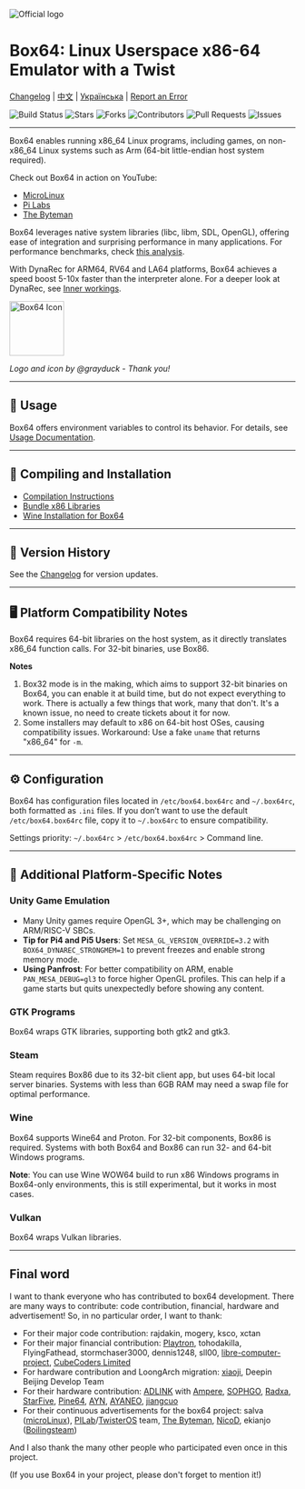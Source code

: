 ![Official logo](docs/img/Box64Logo.png "Official Logo")

# Box64: Linux Userspace x86-64 Emulator with a Twist

[Changelog](https://github.com/ptitSeb/box64/blob/main/docs/CHANGELOG.md) | [中文](https://github.com/ptitSeb/box64/blob/main/README_CN.md) | [Українська](https://github.com/ptitSeb/box64/blob/main/README_UK.md) | [Report an Error](https://github.com/ptitSeb/box64/issues/new)

![Build Status](https://app.travis-ci.com/ptitSeb/box64.svg?branch=main) ![Stars](https://img.shields.io/github/stars/ptitSeb/box64) ![Forks](https://img.shields.io/github/forks/ptitSeb/box64) ![Contributors](https://img.shields.io/github/contributors/ptitSeb/box64) ![Pull Requests](https://img.shields.io/github/issues-pr/ptitSeb/box64) ![Issues](https://img.shields.io/github/issues/ptitSeb/box64)

---

Box64 enables running x86_64 Linux programs, including games, on non-x86_64 Linux systems such as Arm (64-bit little-endian host system required).

Check out Box64 in action on YouTube:
- [MicroLinux](https://www.youtube.com/channel/UCwFQAEj1lp3out4n7BeBatQ)
- [Pi Labs](https://www.youtube.com/channel/UCgfQjdc5RceRlTGfuthBs7g)
- [The Byteman](https://www.youtube.com/channel/UCEr8lpIJ3B5Ctc5BvcOHSnA)

Box64 leverages native system libraries (libc, libm, SDL, OpenGL), offering ease of integration and surprising performance in many applications. For performance benchmarks, check [this analysis](https://box86.org/index.php/2021/06/game-performances/).

With DynaRec for ARM64, RV64 and LA64 platforms, Box64 achieves a speed boost 5-10x faster than the interpreter alone. For a deeper look at DynaRec, see [Inner workings](https://box86.org/2021/07/inner-workings-a-high%e2%80%91level-view-of-box86-and-a-low%e2%80%91level-view-of-the-dynarec/).

<img src="docs/img/Box64Icon.png" width="96" height="96" alt="Box64 Icon">

_Logo and icon by @grayduck - Thank you!_

---

## 📖 Usage

Box64 offers environment variables to control its behavior. For details, see [Usage Documentation](docs/USAGE.md).

---

## 🚀 Compiling and Installation

- [Compilation Instructions](https://github.com/ptitSeb/box64/blob/main/docs/COMPILE.md)
- [Bundle x86 Libraries](https://github.com/ptitSeb/box64/blob/main/docs/BUNDLE-X86-LIBS.md)
- [Wine Installation for Box64](https://github.com/ptitSeb/box64/blob/main/docs/WINE.md)

---

## 🔄 Version History

See the [Changelog](docs/CHANGELOG.md) for version updates.

---

## 🖥️ Platform Compatibility Notes

Box64 requires 64-bit libraries on the host system, as it directly translates x86_64 function calls. For 32-bit binaries, use Box86.

**Notes** 

1. Box32 mode is in the making, which aims to support 32-bit binaries on Box64, you can enable it at build time, but do not expect everything to work. There is actually a few things that work, many that don't. It's a known issue, no need to create tickets about it for now.
2. Some installers may default to x86 on 64-bit host OSes, causing compatibility issues. Workaround: Use a fake `uname` that returns "x86_64" for `-m`.

---

## ⚙️ Configuration

Box64 has configuration files located in `/etc/box64.box64rc` and `~/.box64rc`, both formatted as `.ini` files. If you don’t want to use the default `/etc/box64.box64rc` file, copy it to `~/.box64rc` to ensure compatibility.

Settings priority: `~/.box64rc` > `/etc/box64.box64rc` > Command line.

---

## 📄 Additional Platform-Specific Notes

### Unity Game Emulation

- Many Unity games require OpenGL 3+, which may be challenging on ARM/RISC-V SBCs.
- **Tip for Pi4 and Pi5 Users**: Set `MESA_GL_VERSION_OVERRIDE=3.2` with `BOX64_DYNAREC_STRONGMEM=1` to prevent freezes and enable strong memory mode.
- **Using Panfrost**: For better compatibility on ARM, enable `PAN_MESA_DEBUG=gl3` to force higher OpenGL profiles. This can help if a game starts but quits unexpectedly before showing any content.

### GTK Programs

Box64 wraps GTK libraries, supporting both gtk2 and gtk3.

### Steam

Steam requires Box86 due to its 32-bit client app, but uses 64-bit local server binaries. Systems with less than 6GB RAM may need a swap file for optimal performance.

### Wine

Box64 supports Wine64 and Proton. For 32-bit components, Box86 is required. Systems with both Box64 and Box86 can run 32- and 64-bit Windows programs.

**Note**: You can use Wine WOW64 build to run x86 Windows programs in Box64-only environments, this is still experimental, but it works in most cases.

### Vulkan

Box64 wraps Vulkan libraries.

----
Final word
----

I want to thank everyone who has contributed to box64 development.
There are many ways to contribute: code contribution, financial, hardware and advertisement!
So, in no particular order, I want to thank:
 * For their major code contribution: rajdakin, mogery, ksco, xctan
 * For their major financial contribution: [Playtron](https://playtron.one), tohodakilla, FlyingFathead, stormchaser3000, dennis1248, sll00, [libre-computer-project](https://libre.computer/), [CubeCoders Limited](http://cubecoders.com/)
 * For hardware contribution and LoongArch migration: [xiaoji](https://www.linuxgame.cn/), Deepin Beijing Develop Team
 * For their hardware contribution: [ADLINK](https://www.adlinktech.com/Products/Computer_on_Modules/COM-HPC-Server-Carrier-and-Starter-Kit/Ampere_Altra_Developer_Platform?lang=en) with [Ampere](https://amperecomputing.com/home/edge), [SOPHGO](https://www.sophon.ai/), [Radxa](https://rockpi.org/), [StarFive](https://rvspace.org/), [Pine64](https://www.pine64.org/), [AYN](https://www.ayntec.com/), [AYANEO](https://ayaneo.com/), [jiangcuo](https://github.com/jiangcuo)
 * For their continuous advertisements for the box64 project: salva ([microLinux](https://www.youtube.com/channel/UCwFQAEj1lp3out4n7BeBatQ)), [PILab](https://www.youtube.com/channel/UCgfQjdc5RceRlTGfuthBs7g)/[TwisterOS](https://twisteros.com/) team, [The Byteman](https://www.youtube.com/channel/UCEr8lpIJ3B5Ctc5BvcOHSnA), [NicoD](https://www.youtube.com/channel/UCpv7NFr0-9AB5xoklh3Snhg), ekianjo ([Boilingsteam](https://boilingsteam.com/))

And I also thank the many other people who participated even once in this project.

(If you use Box64 in your project, please don't forget to mention it!)

